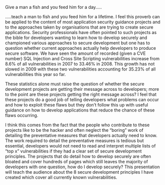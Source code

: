 Give a man a fish and you feed him for a day.....

.....teach a man to fish and you feed him for a lifetime. I feel this
proverb can be applied to the content of most application security
guidance projects and to the approaches taken by organisations that are
trying to create secure applications. Security professionals have often
pointed to such projects as the bible for developers wanting to learn
how to develop securely and championed various approaches to secure
development but one has to question whether current approaches actually
help developers to produce secure software. We have seen the amount of
recorded (given a CVE number) SQL Injection and Cross Site Scripting
vulnerabilities increase from 8.6% of all vulnerabilities in 2007 to
33.46% in 2008. This growth has not slowed in 2009 with these two
vulnerabilities accounting for 35.23% of all vulnerabilities this year
so far.

These statistics alone must raise the question of whether the secure
development projects are getting their message across to developers;
more to the point are these projects getting the right message across? I
feel that these projects do a good job of telling developers what
problems can occur and how to exploit these flaws but they don’t follow
this up with useful guidance on how to develop applications that reduce
the chance of these flaws occurring.

I think this comes from the fact that the people who contribute to these
projects like to be the hacker and often neglect the “boring” work of
detailing the preventative measures that developers actually need to
know. The work required to detail the preventative measures is tedious
but essential, developers would not need to read and interpret multiple
lists of “top x” vulnerabilities if they had a clear set of secure
development principles. The projects that do detail how to develop
securely are often bloated and cover hundreds of pages which still
leaves the majority of developers with one question, how do I develop
securely? This presentation will teach the audience about the 8 secure
development principles I have created which cover all currently known
vulnerabilities.